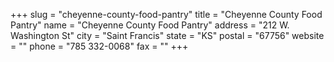 +++
slug = "cheyenne-county-food-pantry"
title = "Cheyenne County Food Pantry"
name = "Cheyenne County Food Pantry"
address = "212 W. Washington St"
city = "Saint Francis"
state = "KS"
postal = "67756"
website = ""
phone = "785 332-0068"
fax = ""
+++
